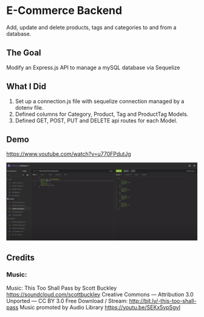 # E-Commerce Backend
Add, update and delete products, tags and categories to and from a database.

## The Goal
Modify an Express.js API to manage a mySQL database via Sequelize

## What I Did
1. Set up a connection.js file with sequelize connection managed by a dotenv file.
2. Defined columns for Category, Product, Tag and ProductTag Models.
3. Defined GET, POST, PUT and DELETE api routes for each Model.

## Demo
https://www.youtube.com/watch?v=u770FPdutJg

![ecommerce backend screenshot](https://github.com/CorrinneW/ecommerce-backend/blob/main/assets/ecommerce-backend-pic.PNG)

## Credits
### Music:
Music: This Too Shall Pass by Scott Buckley 
https://soundcloud.com/scottbuckley
Creative Commons — Attribution 3.0 Unported — CC BY 3.0
Free Download / Stream: http://bit.ly/-this-too-shall-pass
Music promoted by Audio Library https://youtu.be/SEKx5vpSgvI
